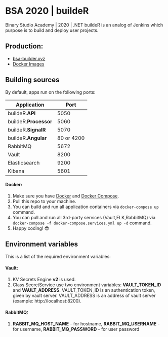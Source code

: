 # BSA 2020 | buildeR

Binary Studio Academy | 2020 | .NET buildeR is an analog of Jenkins which purpose is to build and deploy user projects.

## Production:
- [bsa-builder.xyz](https://bsa-builder.xyz)
- [Docker Images](https://hub.docker.com/u/bsa2020builder)

## Building sources
By default, apps run on the following ports:

| Application | Port |
|-|-|
| buildeR.**API** | 5050 |
| buildeR.**Processor** | 5060 |
| buildeR.**SignalR** | 5070 |
| buildeR.**Angular** | 80 or 4200 |
| RabbitMQ | 5672 |
| Vault | 8200 |
| Elasticsearch | 9200 |
| Kibana | 5601 |

#### Docker:
1. Make sure you have [Docker](https://www.docker.com) and [Docker Compose](https://docs.docker.com/compose/install).
2. Pull this repo to your machine.
3. You can build and run all application containers via `docker-compose up` command.
4. You can pull and run all 3rd-party services (Vault,ELK,RabbitMQ) via `docker-compose -f docker-compose.services.yml up -d` command.
5. Happy coding! :sunglasses:

## Environment variables
This is a list of the required environment variables:

#### Vault:
1. KV Secrets Engine **v2** is used.
2. Class SecretService use two environment variables: **VAULT_TOKEN_ID** and **VAULT_ADDRESS**. 
VAULT_TOKEN_ID is an authentication token, given by vault server. VAULT_ADDRESS is an address of vault server (example: http://localhost:8200).

#### RabbitMQ:
1. **RABBIT_MQ_HOST_NAME** - for hostname, **RABBIT_MQ_USERNAME** - for username, **RABBIT_MQ_PASSWORD** - for user password
